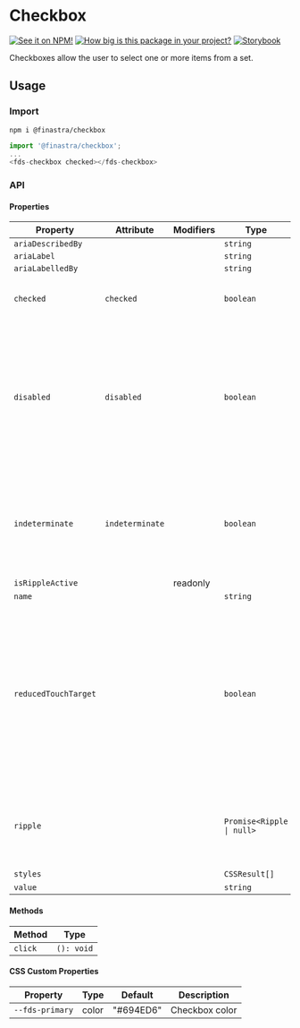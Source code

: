 # Checkbox

[![See it on NPM!](https://img.shields.io/npm/v/@finastra/checkbox?style=for-the-badge)](https://www.npmjs.com/package/@finastra/checkbox)
[![How big is this package in your project?](https://img.shields.io/bundlephobia/minzip/@finastra/checkbox?style=for-the-badge)](https://bundlephobia.com/result?p=@finastra/checkbox')
[![Storybook](https://shields.io/badge/-Play%20with%20this%20web%20component-2a0481?logo=storybook&style=for-the-badge)](https://finastra.github.io/finastra-design-system/?path=/story/forms-checkbox--default)

Checkboxes allow the user to select one or more items from a set.

## Usage

### Import

```
npm i @finastra/checkbox
```

```ts
import '@finastra/checkbox';
...
<fds-checkbox checked></fds-checkbox>
```


### API
<!-- DOC -->
#### Properties

| Property             | Attribute       | Modifiers | Type                      | Default    | Description                                      |
|----------------------|-----------------|-----------|---------------------------|------------|--------------------------------------------------|
| `ariaDescribedBy`    |                 |           | `string`                  |            |                                                  |
| `ariaLabel`          |                 |           | `string`                  |            |                                                  |
| `ariaLabelledBy`     |                 |           | `string`                  |            |                                                  |
| `checked`            | `checked`       |           | `boolean`                 | true       | Whether the checkbox is checked.                 |
| `disabled`           | `disabled`      |           | `boolean`                 | false      | Disabled state for the component. When `disabled` is set to `true`, the<br />component will not be added to form submission. |
| `indeterminate`      | `indeterminate` |           | `boolean`                 | false      | It is used on the parent to indicate that some but not all of its children are checked. |
| `isRippleActive`     |                 | readonly  |                           |            |                                                  |
| `name`               |                 |           | `string`                  |            |                                                  |
| `reducedTouchTarget` |                 |           | `boolean`                 |            | Touch target extends beyond visual boundary of a component by default.<br />Set to `true` to remove touch target added to the component. |
| `ripple`             |                 |           | `Promise<Ripple \| null>` |            | Implement ripple getter for Ripple integration with mwc-formfield |
| `styles`             |                 |           | `CSSResult[]`             | ["styles"] |                                                  |
| `value`              |                 |           | `string`                  |            |                                                  |

#### Methods

| Method  | Type       |
|---------|------------|
| `click` | `(): void` |

#### CSS Custom Properties

| Property        | Type  | Default   | Description    |
|-----------------|-------|-----------|----------------|
| `--fds-primary` | color | "#694ED6" | Checkbox color |
<!-- /DOC -->